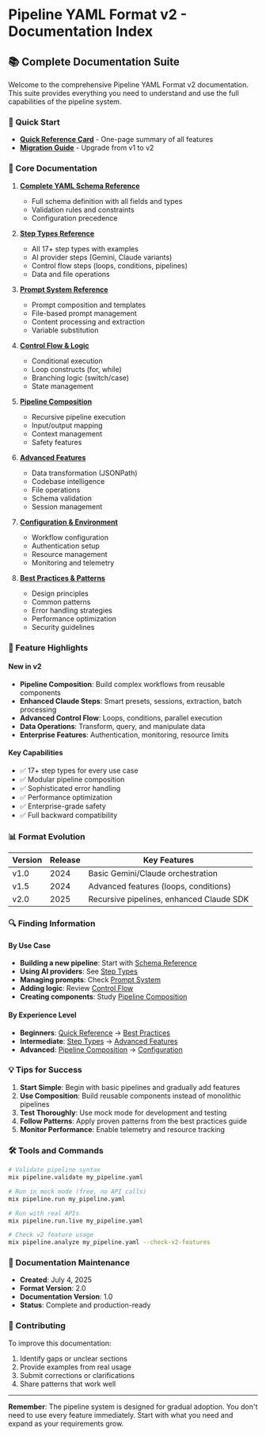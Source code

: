 # Pipeline YAML Format v2 - Documentation Index

## 📚 Complete Documentation Suite

Welcome to the comprehensive Pipeline YAML Format v2 documentation. This suite provides everything you need to understand and use the full capabilities of the pipeline system.

### 🚀 Quick Start

- **[Quick Reference Card](./10_quick_reference.md)** - One-page summary of all features
- **[Migration Guide](./09_migration_guide.md)** - Upgrade from v1 to v2

### 📖 Core Documentation

1. **[Complete YAML Schema Reference](./01_complete_schema_reference.md)**
   - Full schema definition with all fields and types
   - Validation rules and constraints
   - Configuration precedence

2. **[Step Types Reference](./02_step_types_reference.md)**
   - All 17+ step types with examples
   - AI provider steps (Gemini, Claude variants)
   - Control flow steps (loops, conditions, pipelines)
   - Data and file operations

3. **[Prompt System Reference](./03_prompt_system_reference.md)**
   - Prompt composition and templates
   - File-based prompt management
   - Content processing and extraction
   - Variable substitution

4. **[Control Flow & Logic](./04_control_flow_logic.md)**
   - Conditional execution
   - Loop constructs (for, while)
   - Branching logic (switch/case)
   - State management

5. **[Pipeline Composition](./05_pipeline_composition.md)**
   - Recursive pipeline execution
   - Input/output mapping
   - Context management
   - Safety features

6. **[Advanced Features](./06_advanced_features.md)**
   - Data transformation (JSONPath)
   - Codebase intelligence
   - File operations
   - Schema validation
   - Session management

7. **[Configuration & Environment](./07_configuration_environment.md)**
   - Workflow configuration
   - Authentication setup
   - Resource management
   - Monitoring and telemetry

8. **[Best Practices & Patterns](./08_best_practices_patterns.md)**
   - Design principles
   - Common patterns
   - Error handling strategies
   - Performance optimization
   - Security guidelines

### 🎯 Feature Highlights

#### New in v2

- **Pipeline Composition**: Build complex workflows from reusable components
- **Enhanced Claude Steps**: Smart presets, sessions, extraction, batch processing
- **Advanced Control Flow**: Loops, conditions, parallel execution
- **Data Operations**: Transform, query, and manipulate data
- **Enterprise Features**: Authentication, monitoring, resource limits

#### Key Capabilities

- ✅ 17+ step types for every use case
- ✅ Modular pipeline composition
- ✅ Sophisticated error handling
- ✅ Performance optimization
- ✅ Enterprise-grade safety
- ✅ Full backward compatibility

### 📊 Format Evolution

| Version | Release | Key Features |
|---------|---------|--------------|
| v1.0 | 2024 | Basic Gemini/Claude orchestration |
| v1.5 | 2024 | Advanced features (loops, conditions) |
| v2.0 | 2025 | Recursive pipelines, enhanced Claude SDK |

### 🔍 Finding Information

#### By Use Case

- **Building a new pipeline**: Start with [Schema Reference](./01_complete_schema_reference.md)
- **Using AI providers**: See [Step Types](./02_step_types_reference.md)
- **Managing prompts**: Check [Prompt System](./03_prompt_system_reference.md)
- **Adding logic**: Review [Control Flow](./04_control_flow_logic.md)
- **Creating components**: Study [Pipeline Composition](./05_pipeline_composition.md)

#### By Experience Level

- **Beginners**: [Quick Reference](./10_quick_reference.md) → [Best Practices](./08_best_practices_patterns.md)
- **Intermediate**: [Step Types](./02_step_types_reference.md) → [Advanced Features](./06_advanced_features.md)
- **Advanced**: [Pipeline Composition](./05_pipeline_composition.md) → [Configuration](./07_configuration_environment.md)

### 💡 Tips for Success

1. **Start Simple**: Begin with basic pipelines and gradually add features
2. **Use Composition**: Build reusable components instead of monolithic pipelines
3. **Test Thoroughly**: Use mock mode for development and testing
4. **Follow Patterns**: Apply proven patterns from the best practices guide
5. **Monitor Performance**: Enable telemetry and resource tracking

### 🛠️ Tools and Commands

```bash
# Validate pipeline syntax
mix pipeline.validate my_pipeline.yaml

# Run in mock mode (free, no API calls)
mix pipeline.run my_pipeline.yaml

# Run with real APIs
mix pipeline.run.live my_pipeline.yaml

# Check v2 feature usage
mix pipeline.analyze my_pipeline.yaml --check-v2-features
```

### 📝 Documentation Maintenance

- **Created**: July 4, 2025
- **Format Version**: 2.0
- **Documentation Version**: 1.0
- **Status**: Complete and production-ready

### 🤝 Contributing

To improve this documentation:
1. Identify gaps or unclear sections
2. Provide examples from real usage
3. Submit corrections or clarifications
4. Share patterns that work well

---

**Remember**: The pipeline system is designed for gradual adoption. You don't need to use every feature immediately. Start with what you need and expand as your requirements grow.